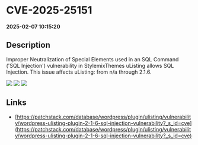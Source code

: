 # CVE-2025-25151

**2025-02-07 10:15:20**

## Description
Improper Neutralization of Special Elements used in an SQL Command ('SQL Injection') vulnerability in StylemixThemes uListing allows SQL Injection. This issue affects uListing: from n/a through 2.1.6.

![](https://img.shields.io/static/v1?label=Score&message=8.5&color=red)
![](https://img.shields.io/static/v1?label=Severity&message=HIGH&color=red)
![](https://img.shields.io/static/v1?label=CWE&message=SQL&color=green)

## Links
- [https://patchstack.com/database/wordpress/plugin/ulisting/vulnerability/wordpress-ulisting-plugin-2-1-6-sql-injection-vulnerability?_s_id=cve](https://patchstack.com/database/wordpress/plugin/ulisting/vulnerability/wordpress-ulisting-plugin-2-1-6-sql-injection-vulnerability?_s_id=cve)
